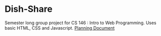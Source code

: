 # Dish-Share
Semester long group project for CS 146 : Intro to Web Programming. 
Uses basic HTML, CSS and Javascript.
[Planning Document](https://docs.google.com/document/d/1ZwivuJ5MduREs3mDkRCGPFmuyfR4wUuUDe5TAj6WjS0/edit?usp=sharing)
